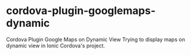 # cordova-plugin-googlemaps-dynamic
Cordova Plugin Google Maps on Dynamic View
Trying to display maps on dynamic view in Ionic Cordova's project.
